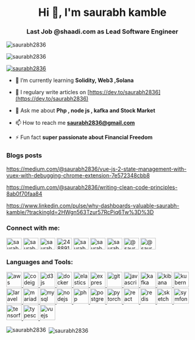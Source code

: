 <h1 align="center">Hi 👋, I'm saurabh kamble</h1>
<h3 align="center">Last Job @shaadi.com as Lead Software Engineer</h3>

<p align="left"> <img src="https://komarev.com/ghpvc/?username=saurabh2836&label=Profile%20views&color=0e75b6&style=flat" alt="saurabh2836" /> </p>

<p align="left"><img src="https://github-profile-trophy.vercel.app/?username=saurabh2836&theme=onedark" alt="saurabh2836" /></p>

<p align="left"> <a href="https://twitter.com/saurabh2836" target="blank"><img src="https://img.shields.io/twitter/follow/saurabh2836?logo=twitter&style=for-the-badge" alt="saurabh2836" /></a> </p>

- 🌱 I’m currently learning **Solidity, Web3 ,Solana**

- 📝 I regulary write articles on [https://dev.to/saurabh2836](https://dev.to/saurabh2836)

- 💬 Ask me about **Php , node js , kafka and Stock Market**

- 📫 How to reach me **saurabh2836@gmail.com**

- ⚡ Fun fact **super passionate about Financial Freedom**

### Blogs posts
<!-- BLOG-POST-LIST:START -->
https://medium.com/@saurabh2836/vue-js-2-state-management-with-vuex-with-debugging-chrome-extension-7e572348cbb8

https://medium.com/@saurabh2836/writing-clean-code-principles-8ab0f70faa84

https://www.linkedin.com/pulse/why-dashboards-valuable-saurabh-kamble/?trackingId=2HWgn563Tzur57RcPiq6Tw%3D%3D

<!-- BLOG-POST-LIST:END -->

<p align="left">
<h3 align="left">Connect with me:</h3>
<span><a href="https://dev.to/saurabh2836" target="blank"><img align="center" src="https://cdn.jsdelivr.net/npm/simple-icons@3.0.1/icons/dev-dot-to.svg" alt="saurabh2836" height="30" width="40" /></a><span>
<a href="https://twitter.com/saurabh2836" target="blank"><img align="center" src="https://cdn.jsdelivr.net/npm/simple-icons@3.0.1/icons/twitter.svg" alt="saurabh2836" height="30" width="40" /></a>
<a href="https://linkedin.com/in/saurabh-kamble" target="blank"><img align="center" src="https://cdn.jsdelivr.net/npm/simple-icons@3.0.1/icons/linkedin.svg" alt="saurabh-kamble" height="30" width="40" /></a>
<a href="https://stackoverflow.com/users/2488916" target="blank"><img align="center" src="https://cdn.jsdelivr.net/npm/simple-icons@3.0.1/icons/stackoverflow.svg" alt="2488916" height="30" width="40" /></a>
<a href="https://kaggle.com/saurabh2836" target="blank"><img align="center" src="https://cdn.jsdelivr.net/npm/simple-icons@3.0.1/icons/kaggle.svg" alt="saurabh2836" height="30" width="40" /></a>
<a href="https://fb.com/saurabh2836" target="blank"><img align="center" src="https://cdn.jsdelivr.net/npm/simple-icons@3.0.1/icons/facebook.svg" alt="saurabh2836" height="30" width="40" /></a>
<a href="https://instagram.com/saurabh2836" target="blank"><img align="center" src="https://cdn.jsdelivr.net/npm/simple-icons@3.0.1/icons/instagram.svg" alt="saurabh2836" height="30" width="40" /></a>
<a href="https://medium.com/@saurabh2836" target="blank"><img align="center" src="https://cdn.jsdelivr.net/npm/simple-icons@3.0.1/icons/medium.svg" alt="@saurabh2836" height="30" width="40" /></a>
<a href="https://www.goodreads.com/saurabh2836" target="blank"><img align="center" src="https://cdn.jsdelivr.net/npm/simple-icons@3.0.1/icons/goodreads.svg" alt="@saurabh2836" height="30" width="40" /></a>

</p>

<h3 align="left">Languages and Tools:</h3>
<p align="left"> <a href="https://aws.amazon.com" target="_blank"> <img src="https://devicons.github.io/devicon/devicon.git/icons/amazonwebservices/amazonwebservices-original-wordmark.svg" alt="aws" width="40" height="40"/> </a> <a href="https://codeigniter.com" target="_blank"> <img src="https://cdn.worldvectorlogo.com/logos/codeigniter.svg" alt="codeigniter" width="40" height="40"/> </a> <a href="https://d3js.org/" target="_blank"> <img src="https://devicons.github.io/devicon/devicon.git/icons/d3js/d3js-original.svg" alt="d3js" width="40" height="40"/> </a> <a href="https://www.docker.com/" target="_blank"> <img src="https://devicons.github.io/devicon/devicon.git/icons/docker/docker-original-wordmark.svg" alt="docker" width="40" height="40"/> </a> <a href="https://www.elastic.co" target="_blank"> <img src="https://www.vectorlogo.zone/logos/elastic/elastic-icon.svg" alt="elasticsearch" width="40" height="40"/> </a> <a href="https://expressjs.com" target="_blank"> <img src="https://devicons.github.io/devicon/devicon.git/icons/express/express-original-wordmark.svg" alt="express" width="40" height="40"/> </a> <a href="https://git-scm.com/" target="_blank"> <img src="https://www.vectorlogo.zone/logos/git-scm/git-scm-icon.svg" alt="git" width="40" height="40"/> </a> <a href="https://developer.mozilla.org/en-US/docs/Web/JavaScript" target="_blank"> <img src="https://devicons.github.io/devicon/devicon.git/icons/javascript/javascript-original.svg" alt="javascript" width="40" height="40"/> </a> <a href="https://kafka.apache.org/" target="_blank"> <img src="https://www.vectorlogo.zone/logos/apache_kafka/apache_kafka-icon.svg" alt="kafka" width="40" height="40"/> </a> <a href="https://www.elastic.co/kibana" target="_blank"> <img src="https://www.vectorlogo.zone/logos/elasticco_kibana/elasticco_kibana-icon.svg" alt="kibana" width="40" height="40"/> </a> <a href="https://kubernetes.io" target="_blank"> <img src="https://www.vectorlogo.zone/logos/kubernetes/kubernetes-icon.svg" alt="kubernetes" width="40" height="40"/> </a> <a href="https://laravel.com/" target="_blank"> <img src="https://devicons.github.io/devicon/devicon.git/icons/laravel/laravel-plain-wordmark.svg" alt="laravel" width="40" height="40"/> </a> <a href="https://mariadb.org/" target="_blank"> <img src="https://www.vectorlogo.zone/logos/mariadb/mariadb-icon.svg" alt="mariadb" width="40" height="40"/> </a> <a href="https://www.mysql.com/" target="_blank"> <img src="https://devicons.github.io/devicon/devicon.git/icons/mysql/mysql-original-wordmark.svg" alt="mysql" width="40" height="40"/> </a> <a href="https://nodejs.org" target="_blank"> <img src="https://devicons.github.io/devicon/devicon.git/icons/nodejs/nodejs-original-wordmark.svg" alt="nodejs" width="40" height="40"/> </a> <a href="https://www.php.net" target="_blank"> <img src="https://devicons.github.io/devicon/devicon.git/icons/php/php-original.svg" alt="php" width="40" height="40"/> </a> <a href="https://www.postgresql.org" target="_blank"> <img src="https://devicons.github.io/devicon/devicon.git/icons/postgresql/postgresql-original-wordmark.svg" alt="postgresql" width="40" height="40"/> </a> <a href="https://pytorch.org/" target="_blank"> <img src="https://www.vectorlogo.zone/logos/pytorch/pytorch-icon.svg" alt="pytorch" width="40" height="40"/> </a> <a href="https://reactjs.org/" target="_blank"> <img src="https://devicons.github.io/devicon/devicon.git/icons/react/react-original-wordmark.svg" alt="react" width="40" height="40"/> </a> <a href="https://redis.io" target="_blank"> <img src="https://devicons.github.io/devicon/devicon.git/icons/redis/redis-original-wordmark.svg" alt="redis" width="40" height="40"/> </a> <a href="https://www.sketch.com/" target="_blank"> <img src="https://www.vectorlogo.zone/logos/sketchapp/sketchapp-icon.svg" alt="sketch" width="40" height="40"/> </a> <a href="https://symfony.com" target="_blank"> <img src="https://symfony.com/logos/symfony_black_03.svg" alt="symfony" width="40" height="40"/> </a> <a href="https://www.tensorflow.org" target="_blank"> <img src="https://www.vectorlogo.zone/logos/tensorflow/tensorflow-icon.svg" alt="tensorflow" width="40" height="40"/> </a> <a href="https://www.typescriptlang.org/" target="_blank"> <img src="https://devicons.github.io/devicon/devicon.git/icons/typescript/typescript-original.svg" alt="typescript" width="40" height="40"/> </a> <a href="https://vuejs.org/" target="_blank"> <img src="https://devicons.github.io/devicon/devicon.git/icons/vuejs/vuejs-original-wordmark.svg" alt="vuejs" width="40" height="40"/> </a> </p>

<p><img align="left" src="https://github-readme-stats.vercel.app/api/top-langs/?username=saurabh2836&layout=compact" alt="saurabh2836" /></p>

<p>&nbsp;<img align="center" src="https://github-readme-stats.vercel.app/api?username=saurabh2836&show_icons=true" alt="saurabh2836" /></p>
